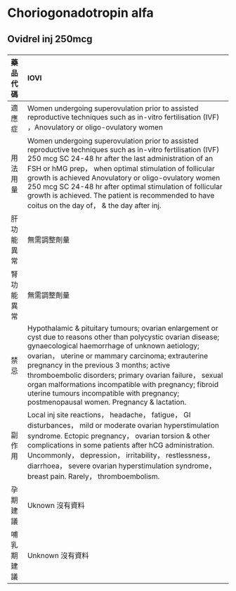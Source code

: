 # Choriogonadotropin alfa

## Ovidrel inj 250mcg

##### 

| 藥品代碼   | IOVI                                                                                                                                                                                                                                                                                                                                                                                                                                                                               |
|:-----------|:-----------------------------------------------------------------------------------------------------------------------------------------------------------------------------------------------------------------------------------------------------------------------------------------------------------------------------------------------------------------------------------------------------------------------------------------------------------------------------------|
| 適應症     | Women undergoing superovulation prior to assisted reproductive techniques such as in-vitro fertilisation (IVF) ，Anovulatory or oligo-ovulatory women                                                                                                                                                                                                                                                                                                                              |
| 用法用量   | Women undergoing superovulation prior to assisted reproductive techniques such as in-vitro fertilisation (IVF) 250 mcg SC 24-48 hr after the last administration of an FSH or hMG prep， when optimal stimulation of follicular growth is achieved Anovulatory or oligo-ovulatory women 250 mcg SC 24-48 hr after optimal stimulation of follicular growth is achieved. The patient is recommended to have coitus on the day of， & the day after inj.                             |
| 肝功能異常 | 無需調整劑量                                                                                                                                                                                                                                                                                                                                                                                                                                                                       |
| 腎功能異常 | 無需調整劑量                                                                                                                                                                                                                                                                                                                                                                                                                                                                       |
| 禁忌       | Hypothalamic & pituitary tumours; ovarian enlargement or cyst due to reasons other than polycystic ovarian disease; gynaecological haemorrhage of unknown aetiology; ovarian， uterine or mammary carcinoma; extrauterine pregnancy in the previous 3 months; active thromboembolic disorders; primary ovarian failure， sexual organ malformations incompatible with pregnancy; fibroid uterine tumours incompatible with pregnancy; postmenopausal women. Pregnancy & lactation. |
| 副作用     | Local inj site reactions， headache， fatigue， GI disturbances， mild or moderate ovarian hyperstimulation syndrome. Ectopic pregnancy， ovarian torsion & other complications in some patients after hCG administration. Uncommonly， depression， irritability， restlessness， diarrhoea， severe ovarian hyperstimulation syndrome， breast pain. Rarely， thromboembolism.                                                                                                   |
| 孕期建議   | Uknown 沒有資料                                                                                                                                                                                                                                                                                                                                                                                                                                                                    |
| 哺乳期建議 | Unknown 沒有資料                                                                                                                                                                                                                                                                                                                                                                                                                                                                   |

